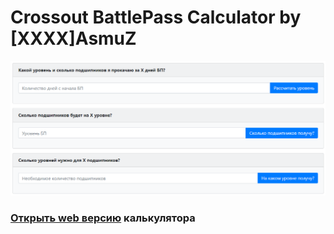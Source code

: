 # Crossout BattlePass Calculator by [XXXX]AsmuZ

<img src="bp.png"/>

### [Открыть web версию](https://battlepass-calc.asmuz.ru) калькулятора
